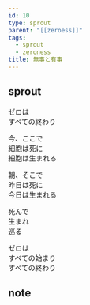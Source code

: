 ```yaml
---
id: 10
type: sprout
parent: "[[zeroess]]"
tags:
  - sprout
  - zeroness
title: 無事と有事
---
```

## sprout
ゼロは  
すべての終わり

今、ここで  
細胞は死に  
細胞は生まれる

朝、そこで  
昨日は死に  
今日は生まれる

死んで  
生まれ  
巡る

ゼロは  
すべての始まり  
すべての終わり
## note


